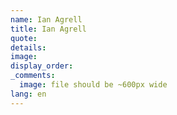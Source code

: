 ```yaml
---
name: Ian Agrell
title: Ian Agrell
quote:
details:
image:
display_order:
_comments:
  image: file should be ~600px wide
lang: en
---
```

